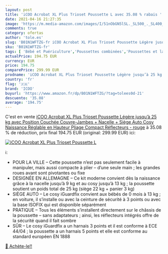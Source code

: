 ```yaml
---
layout: post
title: 'iCOO Acrobat XL Plus Trioset Poussette L avec 35.08 % rabais '
date: 2021-04-16 21:27:35
image: 'https://m.media-amazon.com/images/I/51nObGN5lSL._SL500_._SL400_.jpg'
comments: true
category: ofertas
author: 'tole.es'
slug: 'B01N1WFTZG-fr iCOO Acrobat XL Plus Trioset Poussette Légère jusqu’à 25...'
sku: 'B01N1WFTZG-fr'
tags: [ 'Bébé et Puériculture','Poussettes combinées','Poussettes et landaus','Poussettes, landaus et accessoires','icoo', ]
actualPrice: 194.75 EUR
currency: EUR
price: 194.75
comparePrice: 299.99 EUR
prodname: 'iCOO Acrobat XL Plus Trioset Poussette Légère jusqu’à 25 kg avec Position Couchée  Couvre-Jambes + Nacelle + Siège Auto Cosy Naissance  Réglable en Hauteur  Pliage Compact  Réflecteurs - rouge'
country: 'fr'
flag: '🇫🇷'
brand: 'ICOO'
buyurl: 'https://www.amazon.fr/dp/B01N1WFTZG/?tag=tolees0d-21'
descuento: '35.08'
average: '194.75'
---
```


C'est en vente [iCOO Acrobat XL Plus Trioset Poussette Légère jusqu’à 25 kg avec Position Couchée  Couvre-Jambes + Nacelle + Siège Auto Cosy Naissance  Réglable en Hauteur  Pliage Compact  Réflecteurs - rouge](https://www.amazon.fr/dp/B01N1WFTZG/?tag=tolees0d-21)  à  35.08 % de réduction, prix final  194.75 EUR (original: 299.99 EUR) ici:

[![iCOO Acrobat XL Plus Trioset Poussette L](https://m.media-amazon.com/images/I/51nObGN5lSL._SL500_._SL400_.jpg)](https://www.amazon.fr/dp/B01N1WFTZG/?tag=tolees0d-21)

ℹ️:

- POUR LA VILLE – Cette poussette n’est pas seulement facile à manipuler, mais aussi compacte à plier – d’une seule main ; les grandes roues avant sont pivotantes ou fixe
- DESIGNÉE EN ALLEMAGNE – Ce kit moderne convient dès la naissance grâce à la nacelle jusqu’à 9 kg et au cosy jusqu’à 13 kg ; la poussette soutient un poids total de 25 kg (siège 22 kg + panier 3 kg)
- SIÈGE AUTO – Le cosy iGuardfix convient aux bébés de 0 mois à 13 kg ; en voiture, il s’installe ou avec la ceinture de sécurité à 3 points ou avec la base ISOFIX qui est disponible séparément
- PRATIQUE – Tous les éléments s’installent directement sur le châssis de la poussette – sans adaptateurs ; ainsi, les réflecteurs intégrés offre de la sécurité quand il fait sombre
- SÛR – Le cosy iGuardfix a un harnais 3 points et il est conforme à ECE 44/04 ; la poussette a un harnais 5 points et elle est conforme au standard européen EN 1888

[🛒 Achète-le!!](https://www.amazon.fr/dp/B01N1WFTZG/?tag=tolees0d-21)
